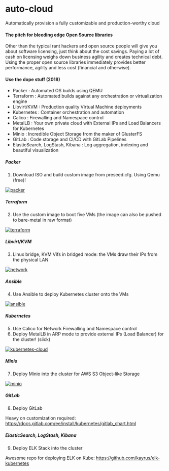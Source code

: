 # auto-cloud
Automatically provision a fully customizable and production-worthy cloud<br>

#### The pitch for bleeding edge Open Source libraries
Other than the typical rant hackers and open source people will give you about software licensing, just think about the cost savings. Paying a lot of cash on licensing weighs down business agility and creates technical debt. Using the proper open source libraries immediately provides better performance, agility and less cost (financial and otherwise).

#### Use the dope stuff (2018)
- Packer : Automated OS builds using QEMU
- Terraform : Automated builds against any orchestration or virtualization engine
- Libvirt/KVM : Production quality Virtual Machine deployments
- Kubernetes : Container orchestration and automation
- Calico : Firewalling and Namespace control
- MetalLB : Your own private cloud with External IPs and Load Balancers for Kubernetes
- Minio : Incredible Object Storage from the maker of GlusterFS
- GitLab : Code storage and CI/CD with GitLab Pipelines
- ElasticSearch, LogStash, Kibana : Log aggregation, indexing and beautiful visualization

##### Packer
1. Download ISO and build custom image from preseed.cfg. Using Qemu (free)!

[![packer](http://img.youtube.com/vi/fC3yvUoQvkg/0.jpg)](http://www.youtube.com/watch?v=fC3yvUoQvkg "Packer")

##### Terraform
2. Use the custom image to boot five VMs (the image can also be pushed to bare-metal in raw format)

[![terraform](http://img.youtube.com/vi/vOiPVzaY0FU/0.jpg)](http://www.youtube.com/watch?v=vOiPVzaY0FU "Terraform")

##### Libvirt/KVM
3. Linux bridge, KVM Vifs in bridged mode: the VMs draw their IPs from the physical LAN

[![network](http://img.youtube.com/vi/WcYCrEe7fBE/0.jpg)](http://www.youtube.com/watch?v=WcYCrEe7fBE "Network")

##### Ansible
4. Use Ansible to deploy Kubernetes cluster onto the VMs

[![ansible](http://img.youtube.com/vi/EA7OCNWavWQ/0.jpg)](http://www.youtube.com/watch?v=EA7OCNWavWQ "Ansible")

##### Kubernetes
5. Use Calico for Network Firewalling and Namespace control
6. Deploy MetalLB in ARP mode to provide external IPs (Load Balancer) for the cluster! (siick)

[![kubernetes-cloud](http://img.youtube.com/vi/hXLanHLcAEQ/0.jpg)](http://www.youtube.com/watch?v=hXLanHLcAEQ "Kubernetes Cloud")

##### Minio
7. Deploy Minio into the cluster for AWS S3 Object-like Storage

[![minio](http://img.youtube.com/vi/uj4t3E_KwVs/0.jpg)](http://www.youtube.com/watch?v=uj4t3E_KwVs "Minio")

##### GitLab
8. Deploy GitLab

Heavy on customization required: https://docs.gitlab.com/ee/install/kubernetes/gitlab_chart.html

##### ElasticSearch, LogStash, Kibana
9. Deploy ELK Stack into the cluster

Awesome repo for deploying ELK on Kube: https://github.com/kayrus/elk-kubernetes
